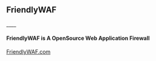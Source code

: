 <h2>FriendlyWAF</h2>
____

<h4>FriendlyWAF is A OpenSource Web Application Firewall</h4>

<a href="https://friendlywaf.com/">FriendlyWAF.com</a>
